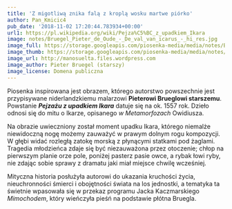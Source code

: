 ```yaml
---
title: 'Z migotliwą znika falą z kroplą wosku martwe piórko'
author: Pan_Kmicic4
pub_date: '2018-11-02 17:20:44.783934+00:00'
url1: https://pl.wikipedia.org/wiki/Pejza%C5%BC_z_upadkiem_Ikara
image: notes/Bruegel_Pieter_de_Oude_-_De_val_van_icarus_-_hi_res.jpg
image_full: https://storage.googleapis.com/piosenka-media/media/notes/Bruegel_Pieter_de_Oude_-_De_val_van_icarus_-_hi_res.jpg
image_thumb: https://storage.googleapis.com/piosenka-media/media/notes/Bruegel_Pieter_de_Oude_-_De_val_van_icarus_-_hi_res.jpg.0x300_q85_upscale.jpg
image_url: http://manosuelta.files.wordpress.com
image_author: Pieter Bruegel (starszy)
image_license: Domena publiczna
---
```


Piosenka inspirowana jest obrazem, którego autorstwo powszechnie jest przypisywane niderlandzkiemu malarzowi **Pieterowi Brueglowi starszemu**. Powstanie _**Pejzażu z upadkiem Ikara**_ datuje się na ok. 1557 rok. Dzieło odnosi się do mitu o Ikarze, opisanego _w Metamorfozach_ Owidiusza. 

Na obrazie uwieczniony został moment upadku Ikara, którego niemalże niewidoczną nogę możemy zauważyć w prawym dolnym rogu kompozycji. W głębi widać rozległą zatokę morską z płynącymi statkami pod żaglami. Tragedia młodzieńca zdaje się być niezauważona przez otoczenie; chłop na pierwszym planie orze pole, poniżej pasterz pasie owce, a rybak łowi ryby, nie zdając sobie sprawy z dramatu jaki miał miejsce chwilę wcześniej. 

Mityczna historia posłużyła autorowi do ukazania kruchości życia, nieuchronności śmierci i obojętności świata na los jednostki, a tematyka ta świetnie  wpasowała się w przekaz programu Jacka Kaczmarskiego _Mimochodem_, który wieńczyła pieśń na podstawie płótna Bruegla.